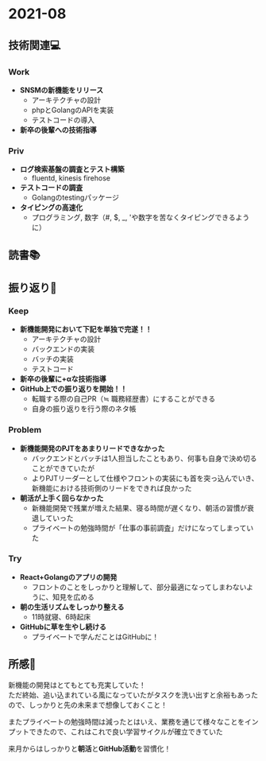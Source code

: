 # 2021-08
## 技術関連:computer:
### Work
* **SNSMの新機能をリリース**
    * アーキテクチャの設計
    * phpとGolangのAPIを実装
    * テストコードの導入
* **新卒の後輩への技術指導**

### Priv
* **ログ検索基盤の調査とテスト構築**
    * fluentd, kinesis firehose
* **テストコードの調査**
    * Golangのtestingパッケージ
* **タイピングの高速化**
    * プログラミング, 数字（#, $, _, 'や数字を苦なくタイピングできるように）

## 読書:books:

## 振り返り:eyes:
### Keep
* **新機能開発において下記を単独で完遂！！**
    * アーキテクチャの設計
    * バックエンドの実装
    * バッチの実装
    * テストコード
* **新卒の後輩に+αな技術指導**
* **GitHub上での振り返りを開始！！**
    * 転職する際の自己PR（≒ 職務経歴書）にすることができる
    * 自身の振り返りを行う際のネタ帳
### Problem
* **新機能開発のPJTをあまりリードできなかった**
    * バックエンドとバッチは1人担当したこともあり、何事も自身で決め切ることができていたが
    * よりPJTリーダーとして仕様やフロントの実装にも首を突っ込んでいき、新機能における技術側のリードをできれば良かった
* **朝活が上手く回らなかった**
    * 新機能開発で残業が増えた結果、寝る時間が遅くなり、朝活の習慣が衰退していった
    * プライベートの勉強時間が「仕事の事前調査」だけになってしまっていた
### Try
* **React+Golangのアプリの開発**
    * フロントのことをしっかりと理解して、部分最適になってしまわないように、知見を広める
* **朝の生活リズムをしっかり整える**
    * 11時就寝、6時起床
* **GitHubに草を生やし続ける**
    * プライベートで学んだことはGitHubに！

## 所感:clap:
新機能の開発はとてもとても充実していた！<br>
ただ終始、追い込まれている風になっていたがタスクを洗い出すと余裕もあったので、しっかりと先の未来まで想像しておくこと！<br>

またプライベートの勉強時間は減ったとはいえ、業務を通じて様々なことをインプットできたので、これはこれで良い学習サイクルが確立できていた

来月からはしっかりと**朝活**と**GitHub活動**を習慣化！